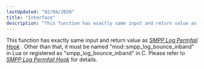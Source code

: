 ```yaml
---
lastUpdated: "02/04/2020"
title: "Interface"
description: "This function has exactly same input and return value as Chapter 8 SMPP Log Permfail Hook Other than that it must be named mod smpp log bounce inband in Lua or registered as smpp log bounce inband in C Please refer to Chapter 8 SMPP Log Permfail Hook for details..."
---
```


This function has exactly same input and return value as [*SMPP Log Permfail Hook*](/momentum/mobile/mobile-developer-guide/smpp-log-permfail-hook) . Other than that, it must be named "mod::smpp_log_bounce_inband" in Lua or registered as "smpp_log_bounce_inband" in C. Please refer to [*SMPP Log Permfail Hook*](/momentum/mobile/mobile-developer-guide/smpp-log-permfail-hook) for details.